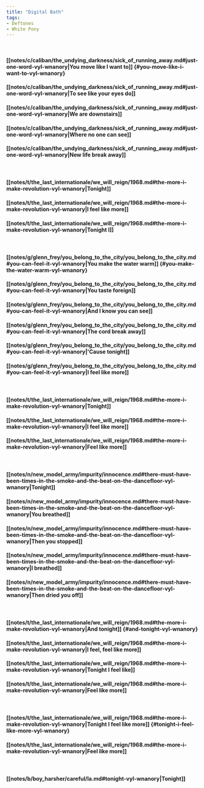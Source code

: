 ```yaml
---
title: "Digital Bath"
tags:
- Deftones
- White Pony
---
```

&nbsp;
#### [[notes/c/caliban/the_undying_darkness/sick_of_running_away.md#just-one-word-vyl-wnanory|You move like I want to]] {#you-move-like-i-want-to-vyl-wnanory}
#### [[notes/c/caliban/the_undying_darkness/sick_of_running_away.md#just-one-word-vyl-wnanory|To see like your eyes do]]
#### [[notes/c/caliban/the_undying_darkness/sick_of_running_away.md#just-one-word-vyl-wnanory|We are downstairs]]
#### [[notes/c/caliban/the_undying_darkness/sick_of_running_away.md#just-one-word-vyl-wnanory|Where no one can see]]
#### [[notes/c/caliban/the_undying_darkness/sick_of_running_away.md#just-one-word-vyl-wnanory|New life break away]]
&nbsp;
#### [[notes/t/the_last_internationale/we_will_reign/1968.md#the-more-i-make-revolution-vyl-wnanory|Tonight]]
#### [[notes/t/the_last_internationale/we_will_reign/1968.md#the-more-i-make-revolution-vyl-wnanory|I feel like more]]
#### [[notes/t/the_last_internationale/we_will_reign/1968.md#the-more-i-make-revolution-vyl-wnanory|Tonight I]]
&nbsp;
#### [[notes/g/glenn_frey/you_belong_to_the_city/you_belong_to_the_city.md#you-can-feel-it-vyl-wnanory|You make the water warm]] {#you-make-the-water-warm-vyl-wnanory}
#### [[notes/g/glenn_frey/you_belong_to_the_city/you_belong_to_the_city.md#you-can-feel-it-vyl-wnanory|You taste foreign]]
#### [[notes/g/glenn_frey/you_belong_to_the_city/you_belong_to_the_city.md#you-can-feel-it-vyl-wnanory|And I know you can see]]
#### [[notes/g/glenn_frey/you_belong_to_the_city/you_belong_to_the_city.md#you-can-feel-it-vyl-wnanory|The cord break away]]
#### [[notes/g/glenn_frey/you_belong_to_the_city/you_belong_to_the_city.md#you-can-feel-it-vyl-wnanory|'Cause tonight]]
#### [[notes/g/glenn_frey/you_belong_to_the_city/you_belong_to_the_city.md#you-can-feel-it-vyl-wnanory|I feel like more]]
&nbsp;
#### [[notes/t/the_last_internationale/we_will_reign/1968.md#the-more-i-make-revolution-vyl-wnanory|Tonight]]
#### [[notes/t/the_last_internationale/we_will_reign/1968.md#the-more-i-make-revolution-vyl-wnanory|I feel like more]]
#### [[notes/t/the_last_internationale/we_will_reign/1968.md#the-more-i-make-revolution-vyl-wnanory|Feel like more]]
&nbsp;
#### [[notes/n/new_model_army/impurity/innocence.md#there-must-have-been-times-in-the-smoke-and-the-beat-on-the-dancefloor-vyl-wnanory|Tonight]]
#### [[notes/n/new_model_army/impurity/innocence.md#there-must-have-been-times-in-the-smoke-and-the-beat-on-the-dancefloor-vyl-wnanory|You breathed]]
#### [[notes/n/new_model_army/impurity/innocence.md#there-must-have-been-times-in-the-smoke-and-the-beat-on-the-dancefloor-vyl-wnanory|Then you stopped]]
#### [[notes/n/new_model_army/impurity/innocence.md#there-must-have-been-times-in-the-smoke-and-the-beat-on-the-dancefloor-vyl-wnanory|I breathed]]
#### [[notes/n/new_model_army/impurity/innocence.md#there-must-have-been-times-in-the-smoke-and-the-beat-on-the-dancefloor-vyl-wnanory|Then dried you off]]
&nbsp;
#### [[notes/t/the_last_internationale/we_will_reign/1968.md#the-more-i-make-revolution-vyl-wnanory|And tonight]] {#and-tonight-vyl-wnanory}
#### [[notes/t/the_last_internationale/we_will_reign/1968.md#the-more-i-make-revolution-vyl-wnanory|I feel, feel like more]]
#### [[notes/t/the_last_internationale/we_will_reign/1968.md#the-more-i-make-revolution-vyl-wnanory|Tonight I feel like]]
#### [[notes/t/the_last_internationale/we_will_reign/1968.md#the-more-i-make-revolution-vyl-wnanory|Feel like more]]
&nbsp;
#### [[notes/t/the_last_internationale/we_will_reign/1968.md#the-more-i-make-revolution-vyl-wnanory|Tonight I feel like more]] {#tonight-i-feel-like-more-vyl-wnanory}
#### [[notes/t/the_last_internationale/we_will_reign/1968.md#the-more-i-make-revolution-vyl-wnanory|Feel like more]]
&nbsp;
#### [[notes/b/boy_harsher/careful/la.md#tonight-vyl-wnanory|Tonight]]
